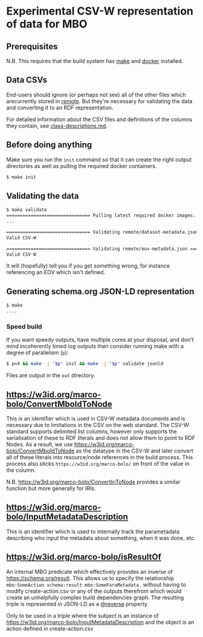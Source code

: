 # Experimental CSV-W representation of data for MBO

## Prerequisites

N.B. This requires that the build system has [make](https://www.gnu.org/software/make/) and [docker](https://www.docker.com/) installed.

## Data CSVs

End-users should ignore (or perhaps not see) all of the other files which arecurrently stored in [remote](./remote/). But they're necessary for validating the data and converting it to an RDF representation.

For detailed information about the CSV files and definitions of the columns they contain, see [class-descriptions.md](./class-descriptions.md).

## Before doing anything

Make sure you run the `init` command so that it can create the right output directories as well as pulling the required docker containers.

```bash
$ make init
```

## Validating the data

```bash
$ make validate
=============================== Pulling latest required docker images. ===============================
...

=============================== Validating remote/dataset-metadata.json ===============================
Valid CSV-W

=============================== Validating remote/eov-metadata.json ===============================
Valid CSV-W
```

It will (hopefully) tell you if you get something wrong, for instance referencing an EOV which isn't defined.

## Generating schema.org JSON-LD representation

```bash
$ make
....
```

### Speed build

If you want speedy outputs, have multiple cores at your disposal, and don't mind incoherently timed log outputs then consider running make with a degree of parallelism (`p`): 

```bash
$ p=4 && make -j "$p" init && make -j "$p" validate jsonld
```

Files are output in the `out` directory.

## <https://w3id.org/marco-bolo/ConvertMboIdToNode>

This is an identifier which is used in CSV-W metadata documents and is necessary due to limitations in the CSV on the web standard. The CSV-W standard supports delimited list columns, however only supports the serialisation of these to RDF literals and does not allow them to point to RDF Nodes. As a result, we use <https://w3id.org/marco-bolo/ConvertMboIdToNode> as the datatype in the CSV-W and later convert all of these literals into resource/node references in the build process. This process also sticks `https://w3id.org/marco-bolo/` on front of the value in the column.

N.B. <https://w3id.org/marco-bolo/ConvertIriToNode> provides a similar function but more generally for IRIs.

## <https://w3id.org/marco-bolo/InputMetadataDescription>

This is an identifier which is used to internally track the parametadata describing who input the metadata about something, when it was done, etc. 

## <https://w3id.org/marco-bolo/isResultOf>

An internal MBO predicate which effectively provides an inverse of <https://schema.org/result>. This allows us to specify the relationship `mbo:SomeAction schema:result mbo:SomeParaMetadata.` without having to modify create-action.csv or any of the outputs therefrom which would create an unhelpfully complex build dependencies graph. The resulting triple is represented in JSON-LD as a [@reverse](https://www.w3.org/TR/json-ld11/#reverse-properties) property.

Only to be used in a triple where the subject is an instance of <https://w3id.org/marco-bolo/InputMetadataDescription> and the object is an action defined in create-action.csv

